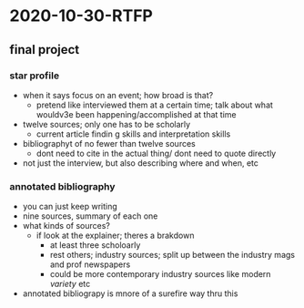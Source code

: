 # 2020-10-30-RTFP
## final project

### star profile
- when it says focus on an event; how broad is that?
  - pretend like interviewed them at a certain time; talk about what wouldv3e been happening/accomplished at that time
- twelve sources; only one has to be scholarly
  - current article findin g skills and interpretation skills
- bibliographyt of no fewer than twelve sources
  - dont need to cite in the actual thing/ dont need to quote directly
- not just the interview, but also describing where and when, etc

### annotated bibliography
- you can just keep writing
- nine sources, summary of each one 
- what kinds of sources?
  - if look at the explainer; theres a brakdown
    - at least three scholoarly
    - rest others; industry sources; split up between the industry mags and prof newspapers
    - could be more contemporary industry sources like modern *variety* etc
- annotated bibliograpy is mnore of a surefire way thru this














